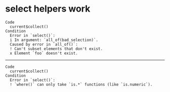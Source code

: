 # select helpers work

    Code
      current$collect()
    Condition
      Error in `select()`:
      i In argument: `all_of(bad_selection)`.
      Caused by error in `all_of()`:
      ! Can't subset elements that don't exist.
      x Element `foo` doesn't exist.

---

    Code
      current$collect()
    Condition
      Error in `select()`:
      ! `where()` can only take `is.*` functions (like `is.numeric`).

